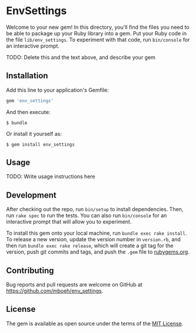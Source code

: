 # EnvSettings

Welcome to your new gem! In this directory, you'll find the files you need to be able to package up your Ruby library into a gem. Put your Ruby code in the file `lib/env_settings`. To experiment with that code, run `bin/console` for an interactive prompt.

TODO: Delete this and the text above, and describe your gem

## Installation

Add this line to your application's Gemfile:

```ruby
gem 'env_settings'
```

And then execute:

    $ bundle

Or install it yourself as:

    $ gem install env_settings

## Usage

TODO: Write usage instructions here

## Development

After checking out the repo, run `bin/setup` to install dependencies. Then, run `rake spec` to run the tests. You can also run `bin/console` for an interactive prompt that will allow you to experiment.

To install this gem onto your local machine, run `bundle exec rake install`. To release a new version, update the version number in `version.rb`, and then run `bundle exec rake release`, which will create a git tag for the version, push git commits and tags, and push the `.gem` file to [rubygems.org](https://rubygems.org).

## Contributing

Bug reports and pull requests are welcome on GitHub at https://github.com/mboeh/env_settings.

## License

The gem is available as open source under the terms of the [MIT License](https://opensource.org/licenses/MIT).

